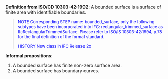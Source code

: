 ﻿**Definition from ISO/CD 10303-42:1992**: A bounded surface is a surface of finite area with identifiable boundaries.

> <font color="#0000FF" size="-1"> NOTE Corresponding STEP name:
		  bounded_surface, only the following subtypes have been incorporated into IFC:
		  rectangular_trimmed_surface as IfcRectangularTrimmedSurface. Please refer to
		  ISO/IS 10303-42:1994, p.78 for the final definition of the formal standard.
		  </font>
> 
> <font size="-1"><font color="#0000FF">HISTORY New class in IFC Release
		  2x</font> </font>
>

**Informal propositions**:

1. A bounded surface has finite non-zero surface area.
2. A bounded surface has boundary curves.
